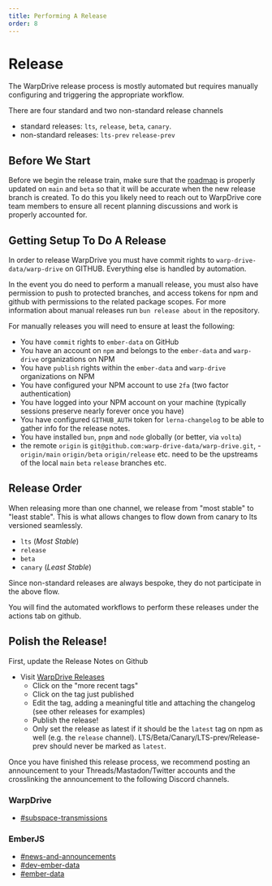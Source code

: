 ```yaml
---
title: Performing A Release
order: 8
---
```


# Release

The WarpDrive release process is mostly automated but requires manually configuring
and triggering the appropriate workflow.

There are four standard and two non-standard release channels

- standard releases: `lts`, `release`, `beta`, `canary`.
- non-standard releases: `lts-prev` `release-prev`

## Before We Start

Before we begin the release train, make sure that the [roadmap](./ROADMAP.md) is properly
updated on `main` and `beta` so that it will be accurate when the new release branch is
created. To do this you likely need to reach out to WarpDrive core team members to ensure
all recent planning discussions and work is properly accounted for.

## Getting Setup To Do A Release

In order to release WarpDrive you must have commit rights to `warp-drive-data/warp-drive` on GITHUB.
Everything else is handled by automation.

In the event you do need to perform a manuall release, you must also have permission
to push to protected branches, and access tokens for npm and github with permissions
to the related package scopes. For more information about manual releases run 
`bun release about` in the repository.

For manually releases you will need to ensure at least the following:

- You have `commit` rights to `ember-data` on GitHub
- You have an account on `npm` and belongs to the `ember-data` and `warp-drive` organizations on NPM
- You have `publish` rights within the `ember-data` and `warp-drive` organizations on NPM
- You have configured your NPM account to use `2fa` (two factor authentication)
- You have logged into your NPM account on your machine (typically sessions preserve nearly forever once you have)
- You have configured `GITHUB_AUTH` token for `lerna-changelog` to be able to gather info for the release notes.
- You have installed `bun`, `pnpm` and `node` globally (or better, via `volta`)
- the remote `origin` is `git@github.com:warp-drive-data/warp-drive.git`,
-`origin/main` `origin/beta` `origin/release` etc. need to be the upstreams of the local `main` `beta` `release` branches etc.

## Release Order

When releasing more than one channel, we release from "most stable" to "least stable".
This is what allows changes to flow down from canary to lts versioned seamlessly.

- `lts` (_Most Stable_)
- `release`
- `beta`
- `canary` (_Least Stable_)

Since non-standard releases are always bespoke, they do not participate in the above flow.

You will find the automated workflows to perform these releases under the actions tab on github.

## Polish the Release!

First, update the Release Notes on Github

- Visit [WarpDrive Releases](https://github.com/warp-drive-data/warp-drive/releases)
  - Click on the "more recent tags"
  - Click on the tag just published
  - Edit the tag, adding a meaningful title and attaching the changelog (see other releases for examples)
  - Publish the release!
  - Only set the release as latest if it should be the `latest` tag on npm as well (e.g. the `release` channel). LTS/Beta/Canary/LTS-prev/Release-prev should never be marked as `latest`.

Once you have finished this release process, we recommend posting an announcement to your
Threads/Mastadon/Twitter accounts and the crosslinking the announcement to the following
Discord channels.

### WarpDrive
- [#subspace-transmissions](https://discord.com/channels/999914805215367219/1400670702348271708)

### EmberJS
- [#news-and-announcements](https://discordapp.com/channels/480462759797063690/480499624663056390)
- [#dev-ember-data](https://discordapp.com/channels/480462759797063690/480501977931972608)
- [#ember-data](https://discordapp.com/channels/480462759797063690/486549196837486592)

